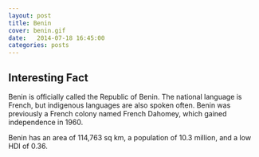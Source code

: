 ```yaml
---
layout: post
title: Benin
cover: benin.gif
date:   2014-07-18 16:45:00
categories: posts
---
```


## Interesting Fact

Benin is officially called the Republic of Benin. The national language is French, but indigenous languages are also spoken often. Benin was previously a French colony named French Dahomey, which gained independence in 1960.

Benin has an area of 114,763 sq km, a population of 10.3 million, and a low HDI of 0.36.